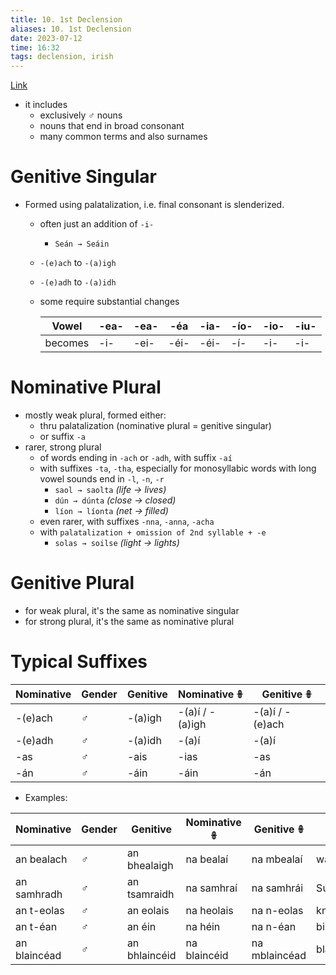 ```yaml
---
title: 10. 1st Declension
aliases: 10. 1st Declension
date: 2023-07-12
time: 16:32
tags: declension, irish
---
```


[Link](http://nualeargais.ie/gnag/1dekl.htm)
- it includes
	- exclusively ♂ nouns
	- nouns that end in broad consonant
	- many common terms and also surnames

# Genitive Singular
- Formed using palatalization, i.e. final consonant is slenderized.
	- often just an addition of `-i-`
		- `Seán → Seáin`
	- `-(e)ach` to `-(a)igh`
	- `-(e)adh` to `-(a)idh`
	- some require substantial changes
		
		| Vowel   | -ea- | -ea- | -éa  | -ia- | -ío- | -io- | -iu- |
		| ------- | ---- | ---- | ---- | ---- | ---- | ---- | ---- |
		| becomes | -i-  | -ei- | -éi- | -éi- | -í-  | -i-  | -i-  |

# Nominative Plural
- mostly weak plural, formed either:
	- thru palatalization (nominative plural = genitive singular)
	- or suffix `-a`
- rarer, strong plural
	- of words ending in `-ach` or `-adh`, with suffix `-aí`
	- with suffixes `-ta`, `-tha`, especially for monosyllabic words with long vowel sounds end in `-l`, `-n`, `-r`
		- `saol → saolta` *(life → lives)*
		- `dún → dúnta` *(close → closed)*
		- `líon → líonta` *(net → filled)*
	- even rarer, with suffixes `-nna`, `-anna`, `-acha`
	- with `palatalization + omission of 2nd syllable + -e`
		- `solas → soilse` *(light → lights)*

# Genitive Plural
- for weak plural, it's the same as nominative singular
- for strong plural, it's the same as nominative plural

# Typical Suffixes

| Nominative | Gender | Genitive | Nominative 𖧚    | Genitive 𖧚      |
| ---------- | ------ | -------- | --------------- | --------------- |
| -(e)ach    | ♂      | -(a)igh  | -(a)í / -(a)igh | -(a)í / -(e)ach |
| -(e)adh    | ♂      | -(a)idh  | -(a)í           | -(a)í           |
| -as        | ♂      | -ais     | -ias            | -as             |
| -án        | ♂      | -áin     | -áin            | -án             |

- Examples:

| Nominative   | Gender | Genitive      | Nominative 𖧚 | Genitive 𖧚    | 🇬🇧        |
| ------------ | ------ | ------------- | ------------ | ------------- | --------- |
| an bealach   | ♂      | an bhealaigh  | na bealaí    | na mbealaí    | way       |
| an samhradh  | ♂      | an tsamraidh  | na samhraí   | na samhrái    | Summer    |
| an t-eolas   | ♂      | an eolais     | na heolais   | na n-eolas    | knowledge |
| an t-éan     | ♂      | an éin        | na héin      | na n-éan      | bird      |
| an blaincéad | ♂      | an bhlaincéid | na blaincéid | na mblaincéad | blanket          |
